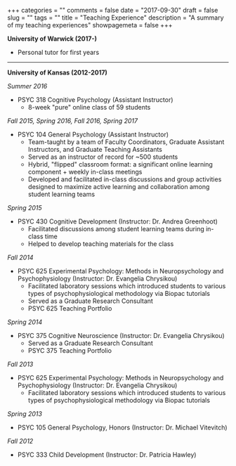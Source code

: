 +++
categories = ""
comments = false
date = "2017-09-30"
draft = false
slug = ""
tags = ""
title = "Teaching Experience"
description = "A summary of my teaching experiences"
showpagemeta = false
+++

**University of Warwick (2017-)**

* Personal tutor for first years

***

**University of Kansas (2012-2017)**

*Summer 2016*

* PSYC 318 Cognitive Psychology (Assistant Instructor)
  + 8-week "pure" online class of 59 students 

*Fall 2015, Spring 2016, Fall 2016, Spring 2017*

* PSYC 104 General Psychology (Assistant Instructor)
  + Team-taught by a team of Faculty Coordinators, Graduate Assistant Instructors, and Graduate Teaching Assistants
  + Served as an instructor of record for ~500 students
  + Hybrid, "flipped" classroom format: a significant online learning component + weekly in-class meetings 
  + Developed and facilitated in-class discussions and group activities designed to maximize active learning and collaboration among student learning teams

*Spring 2015*

* PSYC 430 Cognitive Development (Instructor: Dr. Andrea Greenhoot)
  + Facilitated discussions among student learning teams during in-class time
  + Helped to develop teaching materials for the class

*Fall 2014*

* PSYC 625 Experimental Psychology: Methods in Neuropsychology and Psychophysiology (Instructor: Dr. Evangelia Chrysikou) 
  + Facilitated laboratory sessions which introduced students to various types of psychophysiological methodology via Biopac tutorials    
  + Served as a Graduate Research Consultant 
  + PSYC 625 Teaching Portfolio

*Spring 2014*

* PSYC 375 Cognitive Neuroscience (Instructor: Dr. Evangelia Chrysikou) 
  + Served as a Graduate Research Consultant 
  + PSYC 375 Teaching Portfolio

*Fall 2013*

* PSYC 625 Experimental Psychology: Methods in Neuropsychology and Psychophysiology (Instructor: Dr. Evangelia Chrysikou) 
  + Facilitated laboratory sessions which introduced students to various types of psychophysiological methodology via Biopac tutorials

*Spring 2013*

* PSYC 105 General Psychology, Honors (Instructor: Dr. Michael Vitevitch) 

*Fall 2012*

* PSYC 333 Child Development (Instructor: Dr. Patricia Hawley) 
